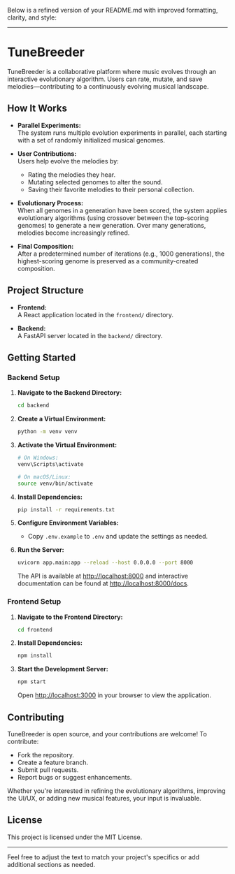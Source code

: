Below is a refined version of your README.md with improved formatting, clarity, and style:

---

# TuneBreeder

TuneBreeder is a collaborative platform where music evolves through an interactive evolutionary algorithm. Users can rate, mutate, and save melodies—contributing to a continuously evolving musical landscape.

## How It Works

- **Parallel Experiments:**  
  The system runs multiple evolution experiments in parallel, each starting with a set of randomly initialized musical genomes.

- **User Contributions:**  
  Users help evolve the melodies by:
  - Rating the melodies they hear.
  - Mutating selected genomes to alter the sound.
  - Saving their favorite melodies to their personal collection.

- **Evolutionary Process:**  
  When all genomes in a generation have been scored, the system applies evolutionary algorithms (using crossover between the top-scoring genomes) to generate a new generation. Over many generations, melodies become increasingly refined.

- **Final Composition:**  
  After a predetermined number of iterations (e.g., 1000 generations), the highest-scoring genome is preserved as a community-created composition.

## Project Structure

- **Frontend:**  
  A React application located in the `frontend/` directory.

- **Backend:**  
  A FastAPI server located in the `backend/` directory.

## Getting Started

### Backend Setup

1. **Navigate to the Backend Directory:**
   ```bash
   cd backend
   ```

2. **Create a Virtual Environment:**
   ```bash
   python -m venv venv
   ```

3. **Activate the Virtual Environment:**
   ```bash
   # On Windows:
   venv\Scripts\activate

   # On macOS/Linux:
   source venv/bin/activate
   ```

4. **Install Dependencies:**
   ```bash
   pip install -r requirements.txt
   ```

5. **Configure Environment Variables:**
   - Copy `.env.example` to `.env` and update the settings as needed.

6. **Run the Server:**
   ```bash
   uvicorn app.main:app --reload --host 0.0.0.0 --port 8000
   ```
   The API is available at [http://localhost:8000](http://localhost:8000) and interactive documentation can be found at [http://localhost:8000/docs](http://localhost:8000/docs).

### Frontend Setup

1. **Navigate to the Frontend Directory:**
   ```bash
   cd frontend
   ```

2. **Install Dependencies:**
   ```bash
   npm install
   ```

3. **Start the Development Server:**
   ```bash
   npm start
   ```
   Open [http://localhost:3000](http://localhost:3000) in your browser to view the application.

## Contributing

TuneBreeder is open source, and your contributions are welcome! To contribute:

- Fork the repository.
- Create a feature branch.
- Submit pull requests.
- Report bugs or suggest enhancements.

Whether you're interested in refining the evolutionary algorithms, improving the UI/UX, or adding new musical features, your input is invaluable.

## License

This project is licensed under the MIT License.

---

Feel free to adjust the text to match your project's specifics or add additional sections as needed.